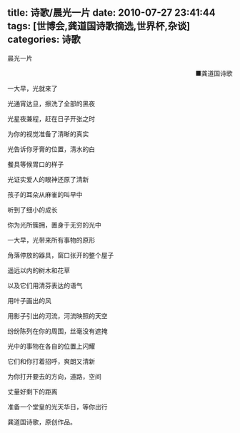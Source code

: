 title: 诗歌/晨光一片
date: 2010-07-27 23:41:44
tags: [世博会,龚道国诗歌摘选,世界杯,杂谈]
categories: 诗歌
---
 <p>晨光一片</p> 
 <p align="right"> ■龚道国诗歌</p> 
 <p>一大早，光就来了</p> 
 <p>光通宵达旦，擦洗了全部的黑夜</p> 
 <p>光星夜兼程，赶在日子开张之时</p> 
 <p>为你的视觉准备了清晰的真实</p> 
 <p>光告诉你牙膏的位置，清水的白</p> 
 <p>餐具等候胃口的样子</p> 
 <p>光证实爱人的眼神还原了清新</p> 
<!-- more --><p>孩子的耳朵从麻雀的叫早中</p> 
 <p>听到了细小的成长</p> 
 <p>你为光所簇拥，置身于无穷的光中</p> 
 <p>一大早，光带来所有事物的原形</p> 
 <p>角落停放的器具，窗口张开的整个屋子</p> 
 <p>遥远以内的树木和花草</p> 
 <p>以及它们用清芬表达的语气</p> 
 <p>用叶子画出的风</p> 
 <p>用影子引出的河流，河流映照的天空</p> 
 <p>纷纷陈列在你的周围，丝毫没有遮掩</p> 
 <p>光中的事物在各自的位置上闪耀</p> 
 <p>它们和你打着招呼，爽朗又清新</p> 
 <p>为你打开要去的方向，道路，空间</p> 
 <p>丈量好剩下的距离</p> 
 <p>准备一个堂皇的光天华日，等你出行</p> 
 <p>  龚道国诗歌，原创作品。</p> 
